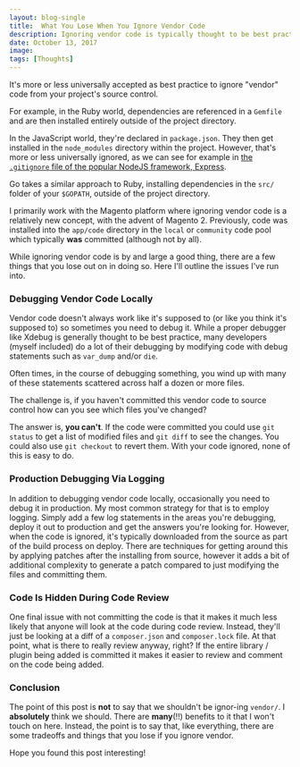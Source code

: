 ```yaml
---
layout: blog-single
title:  What You Lose When You Ignore Vendor Code
description: Ignoring vendor code is typically thought to be best practice. But it comes at a cost. Here, we explore the hidden cost to ignoring vendor code.
date: October 13, 2017
image:
tags: [Thoughts]
---
```


It's more or less universally accepted as best practice to ignore "vendor" code from your project's source control. 

For example, in the Ruby world, dependencies are referenced in a `Gemfile` and are then installed entirely outside of the project directory.

In the JavaScript world, they're declared in `package.json`. They then get installed in the `node_modules` directory within the project. However, that's more or less universally ignored, as we can see for example in [the `.gitignore` file of the popular NodeJS framework, Express](https://github.com/expressjs/express/blob/351396f971280ab79faddcf9782ea50f4e88358d/.gitignore#L17).

Go takes a similar approach to Ruby, installing dependencies in the `src/` folder of your `$GOPATH`, outside of the project directory.

I primarily work with the Magento platform where ignoring vendor code is a relatively new concept, with the advent of Magento 2. Previously, code was installed into the `app/code` directory in the `local` or `community` code pool which typically **was** committed (although not by all).

While ignoring vendor code is by and large a good thing, there are a few things that you lose out on in doing so. Here I'll outline the issues I've run into.

<!-- excerpt_separator -->

### Debugging Vendor Code Locally

Vendor code doesn't always work like it's supposed to (or like you think it's supposed to) so sometimes you need to debug it. While a proper debugger like Xdebug is generally thought to be best practice, many developers (myself included) do a lot of their debugging by modifying code with debug statements such as `var_dump` and/or `die`.

Often times, in the course of debugging something, you wind up with many of these statements scattered across half a dozen or more files.

The challenge is, if you haven't committed this vendor code to source control how can you see which files you've changed?

The answer is, **you can't**. If the code were committed you could use `git status` to get a list of modified files and `git diff` to see the changes. You could also use `git checkout` to revert them.  With your code ignored, none of this is easy to do.

### Production Debugging Via Logging

In addition to debugging vendor code locally, occasionally you need to debug it in production. My most common strategy for that is to employ logging. Simply add a few log statements in the areas you're debugging, deploy it out to production and get the answers you're looking for. However, when the code is ignored, it's typically downloaded from the source as part of the build process on deploy. There are techniques for getting around this by applying patches after the installing from source, however it adds a bit of additional complexity to generate a patch compared to just modifying the files and committing them.

### Code Is Hidden During Code Review

One final issue with not committing the code is that it makes it much less likely that anyone will look at the code during code review. Instead, they'll just be looking at a diff of a `composer.json` and `composer.lock` file. At that point, what is there to really review anyway, right? If the entire library / plugin being added is committed it makes it easier to review and comment on the code being added.

### Conclusion

The point of this post is **not** to say that we shouldn't be ignor-ing `vendor/`. I **absolutely** think we should. There are **many**(!!) benefits to it that I won't touch on here. Instead, the point is to say that, like everything, there are some tradeoffs and things that you lose if you ignore vendor.

Hope you found this post interesting!